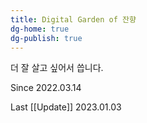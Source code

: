 ```yaml
---
title: Digital Garden of 잔향
dg-home: true
dg-publish: true
---
```


더 잘 살고 싶어서 씁니다.

Since 2022.03.14

Last [[Update]] 2023.01.03
